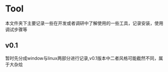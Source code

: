 # **Tool**

本文件夹下主要记录一些在开发或者调研中了解使用的一些工具，记录安装，使用调试步骤等

## **v0.1**

暂时先分成window与linux两部分进行记录,v0.1版本中二者风格可能截然不同，属于大杂烩